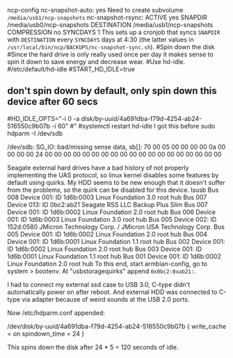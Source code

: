 ncp-config
nc-snapshot-auto: yes
Need to create subvolume `/media/usb1/ncp-snapshots`
nc-snapshot-rsync:
ACTIVE        yes
SNAPDIR       /media/usb0/ncp-snapshots
DESTINATION   /media/usb1/ncp-snapshots
COMPRESSION   no
SYNCDAYS      1
This sets up a cronjob that syncs `SNAPDIR` with `DESTINATION` every `SYNCDAYS` days at 4:30 (the latter values in `/usr/local/bin/ncp/BACKUPS/nc-snapshot-sync.sh`).
#Spin down the disk
#Since the hard drive is only really used once per day it makes sense to spin it down to save energy and decrease wear.
#Use hd-idle.
#/etc/default/hd-idle
#START_HD_IDLE=true
## don't spin down by default, only spin down this device after 60 secs
#HD_IDLE_OPTS="-i 0 -a disk/by-uuid/4a691dba-f79d-4254-ab24-516550c9b07b -i 60"
#"
#systemctl restart hd-idle
I got this before
sudo hdparm -I /dev/sdb

/dev/sdb:
SG_IO: bad/missing sense data, sb[]:  70 00 05 00 00 00 00 0a 00 00 00 00 24 00 00 00 00 00 00 00 00 00 00 00 00 00 00 00 00 00 00 00


Seagate external hard drives have a bad history of not properly implementing the UAS protocol, so linux kernel disables some features by default using quirks.
My HDD seems to be new enough that it doesn't suffer from the problems, so the quirk can be disabled for this device.
lsusb
Bus 008 Device 001: ID 1d6b:0003 Linux Foundation 3.0 root hub
Bus 007 Device 013: ID 0bc2:ab21 Seagate RSS LLC Backup Plus Slim
Bus 007 Device 001: ID 1d6b:0002 Linux Foundation 2.0 root hub
Bus 006 Device 001: ID 1d6b:0003 Linux Foundation 3.0 root hub
Bus 005 Device 002: ID 152d:0580 JMicron Technology Corp. / JMicron USA Technology Corp. 
Bus 005 Device 001: ID 1d6b:0002 Linux Foundation 2.0 root hub
Bus 004 Device 001: ID 1d6b:0001 Linux Foundation 1.1 root hub
Bus 002 Device 001: ID 1d6b:0002 Linux Foundation 2.0 root hub
Bus 003 Device 001: ID 1d6b:0001 Linux Foundation 1.1 root hub
Bus 001 Device 001: ID 1d6b:0002 Linux Foundation 2.0 root hub
To this end, start armbian-config, go to system > bootenv.
At "usbstoragequirks" append `0x0bc2:0xab21:`.

I had to connect my external ssd case to USB 3.0, C-type didn't automatically power on after reboot.
And external HDD was connected to C-type via adapter because of weird sounds at the USB 2.0 ports.

Now /etc/hdparm.conf appended:

/dev/disk/by-uuid/4a691dba-f79d-4254-ab24-516550c9b07b {
	write_cache = on
	spindown_time = 24
}

This spins down the disk after 24 * 5 = 120 seconds of idle.
